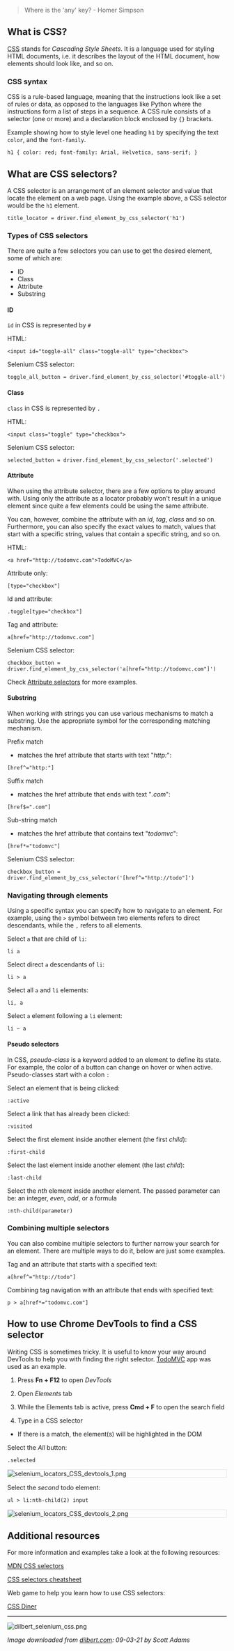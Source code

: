 > Where is the 'any' key? - Homer Simpson


## What is CSS?
[CSS](https://developer.mozilla.org/en-US/docs/Learn/CSS/First_steps/What_is_CSS) stands for _Cascading Style Sheets_. It is a language used for styling HTML documents, i.e. it describes the layout of the HTML document, how elements should look like, and so on.


### CSS syntax

CSS is a rule-based language, meaning that the instructions look like a set of rules or data, as opposed to the languages like Python where the instructions form a list of steps in a sequence.
A CSS rule consists of a selector (one or more) and a declaration block enclosed by `{}` brackets.

Example showing how to style level one heading `h1` by specifying the text `color`, and the `font-family`.

`
h1 {
    color: red;
    font-family: Arial, Helvetica, sans-serif;
}
`

## What are CSS selectors?

A CSS selector is an arrangement of an element selector and value that locate the element on a web page. 
Using the example above, a CSS selector would be the `h1` element. 

`title_locator = driver.find_element_by_css_selector('h1')`


### Types of CSS selectors

There are quite a few selectors you can use to get the desired element, some of which are:

- ID
- Class
- Attribute
- Substring


#### ID

`id` in CSS is represented by `#`

HTML: 

`<input id="toggle-all" class="toggle-all" type="checkbox">`


Selenium CSS selector: 

`toggle_all_button = driver.find_element_by_css_selector('#toggle-all')`


#### Class

`class` in CSS is represented by `.`

HTML: 

`<input class="toggle" type="checkbox">`

Selenium CSS selector: 

`selected_button = driver.find_element_by_css_selector('.selected')`


#### Attribute

When using the attribute selector, there are a few options to play around with.
Using only the attribute as a locator probably won't result in a unique element since quite a few elements could be using the same attribute.

You can, however, combine the attribute with an _id_, _tag_, _class_ and so on. 
Furthermore, you can also specify the exact values to match, values that start with a specific string, values that contain a specific string, and so on.

HTML: 

`<a href="http://todomvc.com">TodoMVC</a>`

Attribute only: 

`[type="checkbox"]`

Id and attribute: 

`.toggle[type="checkbox"]`

Tag and attribute: 

`a[href="http://todomvc.com"]`

Selenium CSS selector: 

`checkbox_button = driver.find_element_by_css_selector('a[href="http://todomvc.com"]')`


Check [Attribute selectors](https://developer.mozilla.org/en-US/docs/Web/CSS/Attribute_selectors) for more examples.

#### Substring

When working with strings you can use various mechanisms to match a substring.
Use the appropriate symbol for the corresponding matching mechanism.

Prefix match
- matches the href attribute that starts with text "_http:_": 

`[href^="http:"]`

Suffix match
- matches the href attribute that ends with text "_.com_": 

`[href$=".com"]`

Sub-string match
- matches the href attribute that contains text "_todomvc_": 

`[href*="todomvc"]`

Selenium CSS selector:

`checkbox_button = driver.find_element_by_css_selector('[href^="http://todo"]')`

### Navigating through elements

Using a specific syntax you can specify how to navigate to an element.
For example, using the `>` symbol between two elements refers to direct descendants, while the `,` refers to all elements.

Select `a` that are child of `li`: 

`li a`

Select direct `a` descendants of `li`: 

`li > a`

Select all `a` and `li` elements: 

`li, a`

Select `a` element following a `li` element: 

`li ~ a`

#### Pseudo selectors

In CSS, _pseudo-class_ is a keyword added to an element to define its state. For example, the color of a button can change on hover or when active. 
Pseudo-classes start with a colon `:`

Select an element that is being clicked: 

`:active`

Select a link that has already been clicked: 

`:visited`

Select the first element inside another element (the first _child_): 

`:first-child`

Select the last element inside another element (the last _child_): 

`:last-child`

Select the _nth_ element inside another element. The passed parameter can be: an integer, _even_, _odd_, or a formula 

`:nth-child(parameter)` 


### Combining multiple selectors

You can also combine multiple selectors to further narrow your search for an element.
There are multiple ways to do it, below are just some examples.

Tag and an attribute that starts with a specified text: 

`a[href^="http://todo"]`

Combining tag navigation with an attribute that ends with specified text: 

`p > a[href*="todomvc.com"]`


## How to use Chrome DevTools to find a CSS selector

Writing CSS is sometimes tricky. It is useful to know your way around DevTools to help you with finding the right selector. 
[TodoMVC](https://todomvc.com/examples/vanillajs/) app was used as an example.

1. Press **Fn + F12** to open _DevTools_

2. Open _Elements_ tab

3. While the Elements tab is active, press **Cmd + F** to open the search field

4. Type in a CSS selector 
 - If there is a match, the element(s) will be highlighted in the DOM
 
Select the _All_ button: 

`.selected`

<span style="display:block; border: 1px solid #e0e0e0;">![selenium_locators_CSS_devtools_1.png](/img/selenium_locators_css_devtools_1.png)</span>

Select the _second_ todo element: 

`ul > li:nth-child(2) input`

<span style="display:block; border: 1px solid #e0e0e0;">![selenium_locators_CSS_devtools_2.png](/img/selenium_locators_css_devtools_2.png)</span>



## Additional resources

For more information and examples take a look at the following resources:

[MDN CSS selectors](https://developer.mozilla.org/en-US/docs/Learn/CSS/Building_blocks/Selectors)

[CSS selectors cheatsheet](https://dev.to/dawnind/css3-selectors-cheat-sheet-6dk)

Web game to help you learn how to use CSS selectors:

[CSS Diner](https://flukeout.github.io/)

---


![dilbert_selenium_css.png](/img/dilbert_selenium_css.png)

*Image downloaded from [dilbert.com](https://dilbert.com/strip/2021-09-03): 09-03-21 by Scott Adams*
